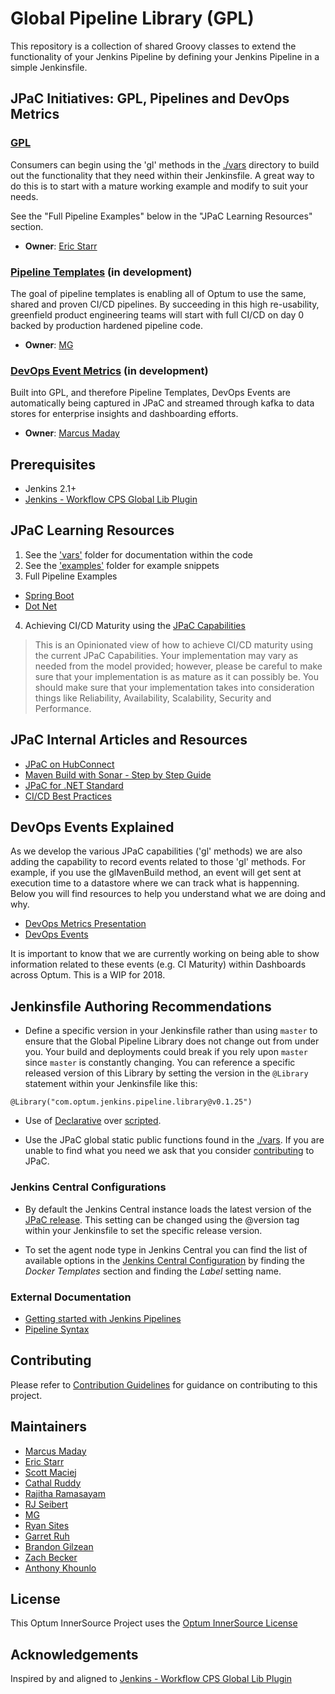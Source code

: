 # Global Pipeline Library (GPL)

This repository is a collection of shared Groovy classes to extend the functionality of your Jenkins Pipeline by defining your Jenkins Pipeline in a simple Jenkinsfile.

## JPaC Initiatives: GPL, Pipelines and DevOps Metrics

### [GPL](./JPAC_CAPABILITIES.md)

Consumers can begin using the 'gl' methods in the [./vars](./vars) directory to build out the functionality that they need within their Jenkinsfile.  A great way to do this is to start with a mature working example and modify to suit your needs.

See the "Full Pipeline Examples" below in the "JPaC Learning Resources"
   section.

* **Owner**: [Eric Starr][es_email]

### [Pipeline Templates](./PIPELINE_TEMPLATES.md) (in development)

The goal of pipeline templates is enabling all of Optum to use the same, shared and proven CI/CD pipelines. By succeeding in this high re-usability, greenfield product engineering teams will start with full CI/CD on day 0 backed by production hardened pipeline code.

* **Owner**: [MG][mg_email]

### [DevOps Event Metrics](./DEVOPS_EVENTS.md) (in development)

Built into GPL, and therefore Pipeline Templates, DevOps Events are automatically being captured in JPaC and streamed through kafka to data stores for enterprise insights and dashboarding efforts.

* **Owner**: [Marcus Maday][mm_email]

## Prerequisites

* Jenkins 2.1+
* [Jenkins - Workflow CPS Global Lib Plugin](https://github.com/jenkinsci/workflow-cps-global-lib-plugin)

## JPaC Learning Resources

1. See the ['vars'](./vars) folder for documentation within the code
2. See the ['examples'](./examples) folder for example snippets
3. Full Pipeline Examples
  - [Spring Boot](https://github.optum.com/OPTUMSource/spring)
  - [Dot Net](https://github.optum.com/IDWS/idws-dotnet-poc)
4. Achieving CI/CD Maturity using the [JPaC Capabilities](./JPAC_CAPABILITIES.md)<br>

> This is an Opinionated view of how to achieve CI/CD maturity using the current JPaC Capabilities.  Your implementation may vary as needed from the model provided; however, please be careful to make sure that your implementation is as mature as it can possibly be.  You should make sure that your implementation takes into consideration things like Reliability, Availability, Scalability,
Security and Performance.

## JPaC Internal Articles and Resources

- [JPaC on HubConnect](https://hubconnect.uhg.com/docs/DOC-129470)
- [Maven Build with Sonar - Step by Step Guide](https://hubconnect.uhg.com/docs/DOC-126587)
- [JPaC for .NET Standard](https://hubconnect.uhg.com/docs/DOC-140546)
- [CI/CD Best Practices](https://github.optum.com/cicd-practices/cicdpractices)

## DevOps Events Explained

As we develop the various JPaC capabilities ('gl' methods) we are also adding the capability to record events
related to those 'gl' methods.  For example, if you use the glMavenBuild method, an event will get sent at
execution time to a datastore where we can track what is happenning.  Below you will find resources to help
you understand what we are doing and why.
- [DevOps Metrics Presentation](https://github.optum.com/pages/devops-engineering/presentation-devops-metrics/)
- [DevOps Events](./DEVOPS_EVENTS.md)

It is important to know that we are currently working on being able to show information related to these events
(e.g. CI Maturity) within Dashboards across Optum.  This is a WIP for 2018.

## Jenkinsfile Authoring Recommendations

- Define a specific version in your Jenkinsfile rather than using `master` to ensure that the Global Pipeline 
Library does not change out from under you. Your build and deployments could break if you rely upon `master` 
since `master` is constantly changing.  You can reference a specific released version of this Library by 
setting the version in the `@Library` statement within your Jenkinsfile like this: 
```
@Library("com.optum.jenkins.pipeline.library@v0.1.25")
```

- Use of [Declarative](https://www.blazemeter.com/blog/how-to-use-the-jenkins-declarative-pipeline) over [scripted](https://www.blazemeter.com/blog/how-to-use-the-jenkins-scripted-pipeline?utm_source=blog&utm_medium=BM_blog&utm_campaign=how-to-use-the-jenkins-declarative-pipeline).

- Use the JPaC global static public functions found in the [./vars](./vars). If you are unable to find what you need we ask that you consider [contributing](CONTRIBUTING.md) to JPaC.

### Jenkins Central Configurations

- By default the Jenkins Central instance loads the latest version of the [JPaC release](https://github.optum.com/jenkins-pipelines/global-pipeline-library/releases/). This setting can be changed using the @version tag within your Jenkinsfile to set the specific release version.

- To set the agent node type in Jenkins Central you can find the list of available options in the [Jenkins Central Configuration](https://jenkins.optum.com/central/configure-readonly/) by finding the *Docker Templates* section and finding the *Label* setting name.

### External Documentation

 - [Getting started with Jenkins Pipelines](https://jenkins.io/doc/book/pipeline/getting-started)
 - [Pipeline Syntax](https://jenkins.io/doc/book/pipeline/syntax/)

## Contributing

Please refer to [Contribution Guidelines](CONTRIBUTING.md) for guidance on contributing to this project.

## Maintainers
- [Marcus Maday][mm_email]
- [Eric Starr][es_email]
- [Scott Maciej][sm_email]
- [Cathal Ruddy][cr_email]
- [Rajitha Ramasayam][rr_email]
- [RJ Seibert][rs_email]
- [MG][mg_email]
- [Ryan Sites][sites_email]
- [Garret Ruh][gr_email]
- [Brandon Gilzean][bg_email]
- [Zach Becker][zb_email]
- [Anthony Khounlo][ak_email]

## License

This Optum InnerSource Project uses the [Optum InnerSource License](https://github.optum.com/OPTUMSource/OPTUMSource/blob/master/OPTUMLicense.md)

## Acknowledgements

Inspired by and aligned to [Jenkins - Workflow CPS Global Lib Plugin](https://github.com/jenkinsci/workflow-cps-global-lib-plugin)

[mm_email]: mailto:marcus_maday@optum.com
[es_email]: mailto:eric.starr@optum.com
[sm_email]: mailto:scott_maciej@optum.com
[cr_email]: mailto:cathal_ruddy@optum.com
[rr_email]: mailto:rajitha.ramasayam@optum.com
[rs_email]: mailto:richard_seibert@optum.com
[mg_email]: mailto:matthew.grose@optum.com
[gr_email]: mailto:garret.ruh@optum.com
[bg_email]: mailto:brandon.gilzean@optum.com
[ak_email]: mailto:anthony.khounlo@optum.com
[zb_email]: mailto:zachary.becker@optum.com
[sites_email]: mailto:ryan.sites@optum.com

